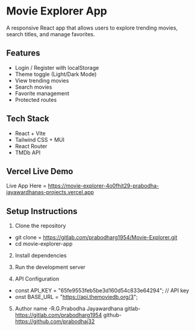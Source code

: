 # Movie Explorer App

A responsive React app that allows users to explore trending movies, search titles, and manage favorites.

## Features
- Login / Register with localStorage
- Theme toggle (Light/Dark Mode)
- View trending movies
- Search movies
- Favorite management
- Protected routes

##  Tech Stack
- React + Vite
- Tailwind CSS + MUI
- React Router
- TMDb API

## Vercel Live Demo
 Live App Here = https://movie-explorer-4o0fhit29-prabodha-jayawardhanas-projects.vercel.app

## Setup Instructions

1. Clone the repository
  - git clone = https://gitlab.com/prabodharg1954/Movie-Explorer.git
  - cd movie-explorer-app
  
2. Install dependencies
   
4. Run the development server
   
6.  API Configuration
   - const API_KEY = "65fe9553feb5be3d160d54c833e64294"; //  API key
   - onst BASE_URL = "https://api.themoviedb.org/3";

5. Author
  name -R.G.Prabodha Jayawardhana
  gitlab-https://gitlab.com/prabodharg1954
  github-https://github.com/prabodhaj32
